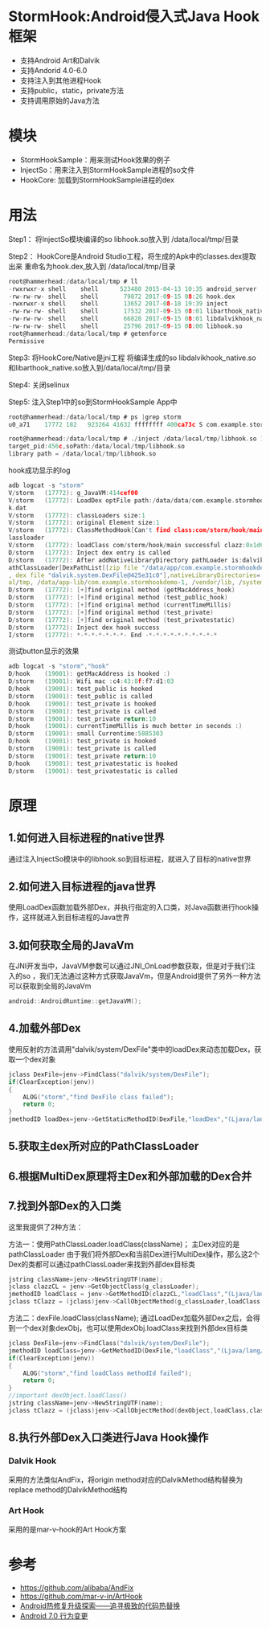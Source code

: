 # StormHook:Android侵入式Java Hook框架
* 支持Android Art和Dalvik
* 支持Andorid 4.0-6.0
* 支持注入到其他进程Hook
* 支持public，static，private方法
* 支持调用原始的Java方法

# 模块
* StormHookSample：用来测试Hook效果的例子
* InjectSo：用来注入到StormHookSample进程的so文件
* HookCore: 加载到StormHookSample进程的dex

# 用法
Step1：
将InjectSo模块编译的so libhook.so放入到 /data/local/tmp/目录

Step2：
HookCore是Android Studio工程，将生成的Apk中的classes.dex提取出来 
重命名为hook.dex,放入到 /data/local/tmp/目录
```C
root@hammerhead:/data/local/tmp # ll
-rwxrwxr-x shell    shell      523480 2015-04-13 10:35 android_server
-rw-rw-rw- shell    shell       79872 2017-09-15 08:26 hook.dex
-rwxrwxr-x shell    shell       13652 2017-08-18 19:39 inject
-rw-rw-rw- shell    shell       17532 2017-09-15 08:01 libarthook_native.so
-rw-rw-rw- shell    shell       66828 2017-09-15 08:01 libdalvikhook_native.so
-rw-rw-rw- shell    shell       25796 2017-09-15 08:00 libhook.so
root@hammerhead:/data/local/tmp # getenforce
Permissive
```

Step3:
将HookCore/Native是jni工程
将编译生成的so libdalvikhook_native.so和libarthook_native.so放入到/data/local/tmp/目录

Step4:
关闭selinux

Step5:
注入Step1中的so到StormHookSample App中
```C
root@hammerhead:/data/local/tmp # ps |grep storm
u0_a71    17772 182   923264 41632 ffffffff 400ca73c S com.example.stormhookdemo

root@hammerhead:/data/local/tmp # ./inject /data/local/tmp/libhook.so 17772
target_pid:456c,soPath:/data/local/tmp/libhook.so
library path = /data/local/tmp/libhook.so
```




hook成功显示的log
```C
adb logcat -s "storm"
V/storm   (17772): g_JavaVM:414cef00
V/storm   (17772): LoadDex optFile path:/data/data/com.example.stormhookdemo/hoo
k.dat
V/storm   (17772): classLoaders size:1
V/storm   (17772): original Element size:1
V/storm   (17772): ClassMethodHook[Can't find class:com/storm/hook/main in bootc
lassloader
V/storm   (17772): loadClass com/storm/hook/main successful clazz:0x1d600059
D/storm   (17772): Inject dex entry is called
D/storm   (17772): After addNativeLibraryDirectory pathLoader is:dalvik.system.P
athClassLoader[DexPathList[[zip file "/data/app/com.example.stormhookdemo-1.apk"
, dex file "dalvik.system.DexFile@425e31c0"],nativeLibraryDirectories=[/data/loc
al/tmp, /data/app-lib/com.example.stormhookdemo-1, /vendor/lib, /system/lib]]]
D/storm   (17772): [+]find original method (getMacAddress_hook)
D/storm   (17772): [+]find original method (test_public_hook)
D/storm   (17772): [+]find original method (currentTimeMillis)
D/storm   (17772): [+]find original method (test_private)
D/storm   (17772): [+]find original method (test_privatestatic)
D/storm   (17772): Inject dex hook success
I/storm   (17772): *-*-*-*-*-*-*- End -*-*-*-*-*-*-*-*-*-*

```

测试button显示的效果
```C
adb logcat -s "storm","hook"
D/hook    (19001): getMacAddress is hooked :)
D/storm   (19001): Wifi mac :c4:43:8f:f7:d1:03
D/hook    (19001): test_public is hooked
D/storm   (19001): test_public is called
D/hook    (19001): test_private is hooked
D/storm   (19001): test_private is called
D/storm   (19001): test_private return:10
D/hook    (19001): currentTimeMillis is much better in seconds :)
D/storm   (19001): small Currentime:5885303
D/hook    (19001): test_private is hooked
D/storm   (19001): test_private is called
D/storm   (19001): test_private return:10
D/hook    (19001): test_privatestatic is hooked
D/storm   (19001): test_privatestatic is called


```













# 原理

## 1.如何进入目标进程的native世界
通过注入InjectSo模块中的libhook.so到目标进程，就进入了目标的native世界

## 2.如何进入目标进程的java世界
使用LoadDex函数加载外部Dex，并执行指定的入口类，对Java函数进行hook操作，这样就进入到目标进程的Java世界

## 3.如何获取全局的JavaVm
在JNI开发当中，JavaVM参数可以通过JNI_OnLoad参数获取，但是对于我们注入的so ，我们无法通过这种方式获取JavaVm，但是Android提供了另外一种方法可以获取到全局的JavaVm
```C
android::AndroidRuntime::getJavaVM();
```


## 4.加载外部Dex
使用反射的方法调用"dalvik/system/DexFile"类中的loadDex来动态加载Dex，获取一个dex对象
```C
jclass DexFile=jenv->FindClass("dalvik/system/DexFile");
if(ClearException(jenv))
{
	ALOG("storm","find DexFile class failed");
	return 0;
}
jmethodID loadDex=jenv->GetStaticMethodID(DexFile,"loadDex","(Ljava/lang/String;Ljava/lang/String;I)Ldalvik/system/DexFile;");
```

## 5.获取主dex所对应的PathClassLoader

## 6.根据MultiDex原理将主Dex和外部加载的Dex合并

## 7.找到外部Dex的入口类
这里我提供了2种方法：

方法一：使用PathClassLoader.loadClass(className)；
主Dex对应的是pathClassLoader
由于我们将外部Dex和当前Dex进行MultiDex操作，那么这2个Dex的类都可以通过pathClassLoader来找到外部dex目标类
```C
jstring className=jenv->NewStringUTF(name);
jclass clazzCL = jenv->GetObjectClass(g_classLoader);
jmethodID loadClass = jenv->GetMethodID(clazzCL,"loadClass","(Ljava/lang/String;)Ljava/lang/Class;");
jclass tClazz = (jclass)jenv->CallObjectMethod(g_classLoader,loadClass,className);
```

方法二：dexFile.loadClass(className);
通过LoadDex加载外部Dex之后，会得到一个dex对象dexObj，也可以使用dexObj.loadClass来找到外部dex目标类
```C
jclass DexFile=jenv->FindClass("dalvik/system/DexFile");
jmethodID loadClass=jenv->GetMethodID(DexFile,"loadClass","(Ljava/lang/String;Ljava/lang/ClassLoader;)Ljava/lang/Class;");
if(ClearException(jenv))
{
	ALOG("storm","find loadClass methodId failed");
	return 0;
}
//important dexObject.loadClass()
jstring className=jenv->NewStringUTF(name);
jclass tClazz = (jclass)jenv->CallObjectMethod(dexObject,loadClass,className,g_classLoader);
```

## 8.执行外部Dex入口类进行Java Hook操作
### Dalvik Hook
采用的方法类似AndFix，将origin method对应的DalvikMethod结构替换为replace method的DalvikMethod结构

### Art Hook
采用的是mar-v-hook的Art Hook方案

# 参考
* https://github.com/alibaba/AndFix
* https://github.com/mar-v-in/ArtHook
* [Android热修复升级探索——追寻极致的代码热替换](https://yq.aliyun.com/articles/74598)
* [Android 7.0 行为变更](https://developer.android.com/about/versions/nougat/android-7.0-changes.html?hl=zh-cn#ndk)















